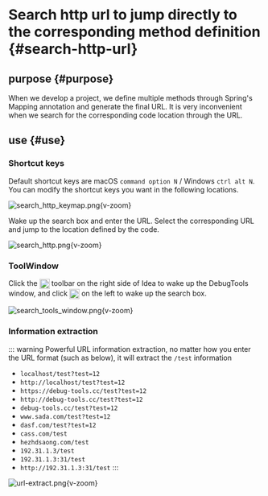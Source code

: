 # Search http url to jump directly to the corresponding method definition {#search-http-url}

## purpose {#purpose}

When we develop a project, we define multiple methods through Spring's Mapping annotation and generate the final URL. It is very inconvenient when we search for the corresponding code location through the URL.

## use {#use}

### Shortcut keys 

Default shortcut keys are macOS `command option N` / Windows `ctrl alt N`. You can modify the shortcut keys you want in the following locations.

![search_http_keymap.png](/images/search_http_keymap.png){v-zoom}

Wake up the search box and enter the URL. Select the corresponding URL and jump to the location defined by the code.

![search_http.png](/images/search_http.png){v-zoom}

### ToolWindow

Click the <img src="/pluginIcon.svg" style="display: inline-block; width: 20px; height: 20px; vertical-align: middle;" /> toolbar on the right side of Idea to wake up the DebugTools window, and click <img src="/icon/search.svg" alt="S" style="display: inline-block; width: 20px; height: 20px; vertical-align: middle;" /> on the left to wake up the search box.

![search_tools_window.png](/images/search_tools_window.png){v-zoom}

### Information extraction

::: warning Powerful URL information extraction, no matter how you enter the URL format (such as below), it will extract the `/test` information
- `localhost/test?test=12`
- `http://localhost/test?test=12`
- `https://debug-tools.cc/test?test=12`
- `http://debug-tools.cc/test?test=12`
- `debug-tools.cc/test?test=12`
- `www.sada.com/test?test=12`
- `dasf.com/test?test=12`
- `cass.com/test`
- `hezhdsaong.com/test`
- `192.31.1.3/test`
- `192.31.1.3:31/test`
- `http://192.31.1.3:31/test`
:::
  
![url-extract.png](/images/url-extract.png){v-zoom}